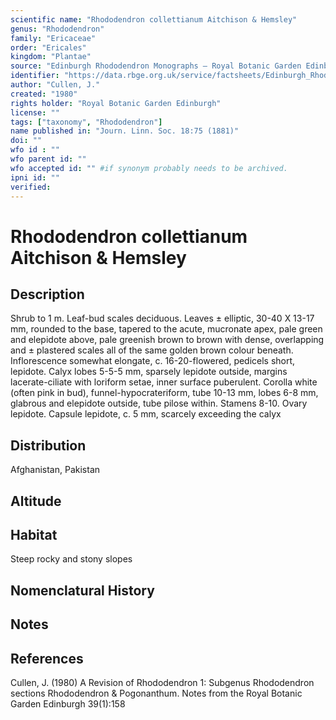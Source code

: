 ```yaml
---
scientific name: "Rhododendron collettianum Aitchison & Hemsley"
genus: "Rhododendron"
family: "Ericaceae"
order: "Ericales"
kingdom: "Plantae"
source: "Edinburgh Rhododendron Monographs – Royal Botanic Garden Edinburgh"
identifier: "https://data.rbge.org.uk/service/factsheets/Edinburgh_Rhododendron_Monographs.xhtml"
author: "Cullen, J."
created: "1980"
rights holder: "Royal Botanic Garden Edinburgh"
license: ""
tags: ["taxonomy", "Rhododendron"]
name published in: "Journ. Linn. Soc. 18:75 (1881)"
doi: ""
wfo id : ""
wfo parent id: ""
wfo accepted id: "" #if synonym probably needs to be archived.                      
ipni id: ""
verified:
---
```


                       

# Rhododendron collettianum Aitchison & Hemsley

## Description
Shrub to 1 m. Leaf-bud scales deciduous. Leaves ± elliptic, 30-40 X 13-17 mm, rounded to the base, tapered to the acute, mucronate apex, pale green and elepidote above, pale greenish brown to brown with dense, overlapping and ± plastered scales all of the same golden brown colour beneath. Inflorescence somewhat elongate, c. 16-20-flowered, pedicels short, lepidote. Calyx lobes 5-5-5 mm, sparsely lepidote outside, margins lacerate-ciliate with loriform setae, inner surface puberulent. Corolla white (often pink in bud), funnel-hypocrateriform, tube 10-13 mm, lobes 6-8 mm, glabrous and elepidote outside, tube pilose within. Stamens 8-10. Ovary lepidote. Capsule lepidote, c. 5 mm, scarcely exceeding the calyx

## Distribution
Afghanistan, Pakistan

## Altitude


## Habitat
Steep rocky and stony slopes

## Nomenclatural History

                       
## Notes


## References

Cullen, J. (1980) A Revision of Rhododendron 1: Subgenus Rhododendron sections Rhododendron & Pogonanthum. Notes from the Royal Botanic Garden Edinburgh 39(1):158
